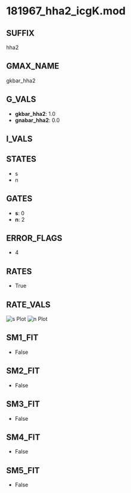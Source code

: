 # 181967_hha2_icgK.mod

## SUFFIX

hha2

## GMAX_NAME

gkbar_hha2

## G_VALS

- **gkbar_hha2**: 1.0
- **gnabar_hha2**: 0.0

## I_VALS


## STATES

- s
- n

## GATES

- **s**: 0
- **n**: 2

## ERROR_FLAGS

- 4

## RATES

- True

## RATE_VALS

![s Plot](/Users/pbozelos/Dropbox/icg-Chai-Panos/supermodels/output_markdown_files/K/181967_hha2_icgK.mod/images/s.png)
![n Plot](/Users/pbozelos/Dropbox/icg-Chai-Panos/supermodels/output_markdown_files/K/181967_hha2_icgK.mod/images/n.png)

## SM1_FIT

- False

## SM2_FIT

- False

## SM3_FIT

- False

## SM4_FIT

- False

## SM5_FIT

- False

